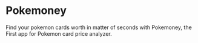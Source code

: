 # Pokemoney
Find your pokemon cards worth in matter of seconds with Pokemoney, the First app for Pokemon card price analyzer. 
